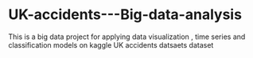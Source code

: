 # UK-accidents---Big-data-analysis
This is a big data project for applying data visualization , time series and classification models on kaggle UK accidents datsaets dataset 

